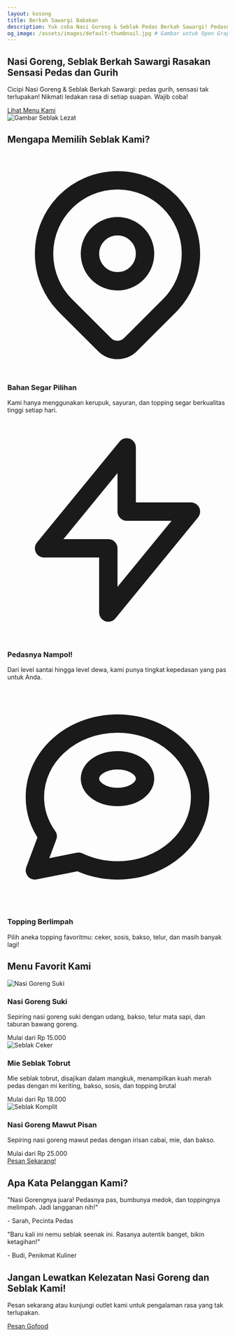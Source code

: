 ```yaml
---
layout: kosong
title: Berkah Sawargi Babakan
description: Yuk coba Nasi Goreng & Seblak Pedas Berkah Sawargi! Pedasnya nampol, bikin nagih! Rasakan sensasi gurihnya, dijamin ketagihan. Buruan order sekarang!
og_image: /assets/images/default-thumbnail.jpg # Gambar untuk Open Graph
---
```


<section id="hero" class="hero-section">
        <div class="container">
            <div class="hero-content">
                <h1 class="hero-title">
                    Nasi Goreng, Seblak <span class="highlight">Berkah Sawargi</span> Rasakan Sensasi <span class="highlight">Pedas</span> dan <span class="highlight">Gurih</span>
                </h1>
                <p class="hero-description">
                    Cicipi Nasi Goreng & Seblak Berkah Sawargi: pedas gurih, sensasi tak terlupakan! Nikmati ledakan rasa di setiap suapan. Wajib coba!
                </p>
                <a href="#menu" class="btn-primary">
                    Lihat Menu Kami
                </a>
            </div>
            <div class="hero-image-wrapper">
                <img src="https://res.cloudinary.com/db2lct8xv/image/upload/v1748967494/nasi-goreng-bakso_lgn78s.jpg" alt="Gambar Seblak Lezat" class="hero-image">
            </div>
        </div>
        <div class="bg-pattern"></div>
    </section>

<section class="why-choose-us-section">
        <div class="container">
            <h2 class="section-heading">Mengapa Memilih Seblak Kami?</h2>
            <div class="feature-grid">
                <div class="feature-card">
                    <div class="feature-icon-wrapper">
                        <svg class="feature-icon" fill="none" stroke="currentColor" viewBox="0 0 24 24" xmlns="http://www.w3.org/2000/svg"><path stroke-linecap="round" stroke-linejoin="round" stroke-width="2" d="M17.657 16.657L13.414 20.9a1.998 1.998 0 01-2.827 0l-4.244-4.243a8 8 0 1111.314 0z"></path><path stroke-linecap="round" stroke-linejoin="round" stroke-width="2" d="M15 11a3 3 0 11-6 0 3 3 0 016 0z"></path></svg>
                    </div>
                    <h3 class="feature-title">Bahan Segar Pilihan</h3>
                    <p class="feature-description">Kami hanya menggunakan kerupuk, sayuran, dan topping segar berkualitas tinggi setiap hari.</p>
                </div>
                <div class="feature-card">
                    <div class="feature-icon-wrapper">
                        <svg class="feature-icon" fill="none" stroke="currentColor" viewBox="0 0 24 24" xmlns="http://www.w3.org/2000/svg"><path stroke-linecap="round" stroke-linejoin="round" stroke-width="2" d="M13 10V3L4 14h7v7l9-11h-7z"></path></svg>
                    </div>
                    <h3 class="feature-title">Pedasnya Nampol!</h3>
                    <p class="feature-description">Dari level santai hingga level dewa, kami punya tingkat kepedasan yang pas untuk Anda.</p>
                </div>
                <div class="feature-card">
                    <div class="feature-icon-wrapper">
                        <svg class="feature-icon" fill="none" stroke="currentColor" viewBox="0 0 24 24" xmlns="http://www.w3.org/2000/svg"><path stroke-linecap="round" stroke-linejoin="round" stroke-width="2" d="M12 8c1.657 0 3 .895 3 2s-1.343 2-3 2-3-.895-3-2 1.343-2 3-2zM21 12c0 4.418-4.03 8-9 8a9.863 9.863 0 01-4.255-.949L3 20l1.395-3.72C3.512 15.042 3 13.574 3 12c0-4.418 4.03-8 9-8s9 3.582 9 8z"></path></svg>
                    </div>
                    <h3 class="feature-title">Topping Berlimpah</h3>
                    <p class="feature-description">Pilih aneka topping favoritmu: ceker, sosis, bakso, telur, dan masih banyak lagi!</p>
                </div>
            </div>
        </div>
    </section>

<section id="menu" class="menu-section">
        <div class="container">
            <h2 class="section-heading">Menu Favorit Kami</h2>
            <div class="menu-grid">
                <div class="menu-card">
                    <img src="https://res.cloudinary.com/db2lct8xv/image/upload/v1748968551/nasi-goreng-suki_ytgqyr.jpg" alt="Nasi Goreng Suki" class="menu-image">
                    <h3 class="menu-item-title">Nasi Goreng Suki</h3>
                    <p class="menu-item-description">Sepiring nasi goreng suki dengan udang, bakso, telur mata sapi, dan taburan bawang goreng.</p>
                    <span class="menu-price">Mulai dari Rp 15.000</span>
                </div>
                <div class="menu-card">
                    <img src="https://res.cloudinary.com/db2lct8xv/image/upload/v1748969034/mie-seblak-tobrut_hbfmmj.jpg" alt="Seblak Ceker" class="menu-image">
                    <h3 class="menu-item-title">Mie Seblak Tobrut</h3>
                    <p class="menu-item-description">Mie seblak tobrut, disajikan dalam mangkuk, menampilkan kuah merah pedas dengan mi keriting, bakso, sosis, dan topping brutal</p>
                    <span class="menu-price">Mulai dari Rp 18.000</span>
                </div>
                <div class="menu-card">
                    <img src="https://res.cloudinary.com/db2lct8xv/image/upload/v1748969984/nasi-goreng-mawut-pisan_huqwh7.jpg" alt="Seblak Komplit" class="menu-image">
                    <h3 class="menu-item-title">Nasi Goreng Mawut Pisan</h3>
                    <p class="menu-item-description">Sepiring nasi goreng mawut pedas dengan irisan cabai, mie, dan bakso.</p>
                    <span class="menu-price">Mulai dari Rp 25.000</span>
                </div>
            </div>
            <a href="#contact" class="btn-primary">
                Pesan Sekarang!
            </a>
        </div>
    </section>

<section id="testimonials" class="testimonials-section">
        <div class="container">
            <h2 class="section-heading">Apa Kata Pelanggan Kami?</h2>
            <div class="testimonial-grid">
                <div class="testimonial-card">
                    <p class="testimonial-text">"Nasi Gorengnya juara! Pedasnya pas, bumbunya medok, dan toppingnya melimpah. Jadi langganan nih!"</p>
                    <p class="testimonial-author">- Sarah, Pecinta Pedas</p>
                </div>
                <div class="testimonial-card">
                    <p class="testimonial-text">"Baru kali ini nemu seblak seenak ini. Rasanya autentik banget, bikin ketagihan!"</p>
                    <p class="testimonial-author">- Budi, Penikmat Kuliner</p>
                </div>
            </div>
        </div>
    </section>

<section class="cta-section">
        <div class="container">
            <h2 class="cta-title">Jangan Lewatkan Kelezatan Nasi Goreng dan Seblak Kami!</h2>
            <p class="cta-description">Pesan sekarang atau kunjungi outlet kami untuk pengalaman rasa yang tak terlupakan.</p>
            <a href="https://gofood.link/a/G24QBLG" class="btn-primary">
                Pesan Gofood
            </a>
        </div>
    </section>
